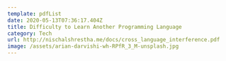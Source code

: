 ```yaml
---
template: pdfList
date: 2020-05-13T07:36:17.404Z
title: Difficulty to Learn Another Programming Language
category: Tech
url: http://nischalshrestha.me/docs/cross_language_interference.pdf
image: /assets/arian-darvishi-wh-RPfR_3_M-unsplash.jpg
---
```

